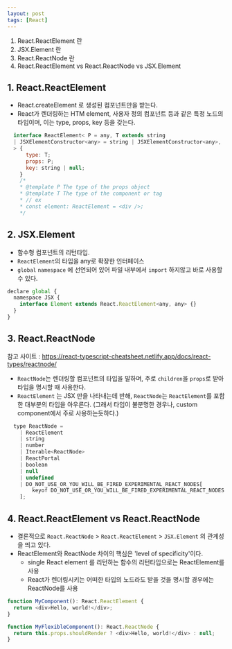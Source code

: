 ```yaml
---
layout: post
tags: [React]
---
```


> 
1. React.ReactElement 란
2. JSX.Element 란
3. React.ReactNode 란
4. React.ReactElement vs React.ReactNode vs JSX.Element

## 1. React.ReactElement
- React.createElement 로 생성된 컴포넌트만을 받는다.
- React가 렌더링하는 HTM element, 사용자 정의 컴포넌트 등과 같은 특정 노드의 타입이며, 
  이는 type, props, key 등을 갖는다.

```javascript
  interface ReactElement< P = any, T extends string 
  | JSXElementConstructor<any> = string | JSXElementConstructor<any>,
  > {
      type: T;
      props: P;
      key: string | null;
    }
    /*
    * @template P The type of the props object
    * @template T The type of the component or tag
    * // ex
    * const element: ReactElement = <div />;
    */
```

## 2. JSX.Element

- 함수형 컴포넌트의 리턴타입.
- `ReactElement`의 타입을 any로 확장한 인터페이스
- `global` `namespace` 에 선언되어 있어 파일 내부에서 `import` 하지않고 바로 사용할 수 있다.

```javascript
declare global {
  namespace JSX {
    interface Element extends React.ReactElement<any, any> {}
  }
}
```

## 3. React.ReactNode
참고 사이트 : https://react-typescript-cheatsheet.netlify.app/docs/react-types/reactnode/
- `ReactNode`는 렌더링할 컴포넌트의 타입을 말하며, 주로 `children`을 `props`로 받아 타입을 명시할 때 사용한다.
- `ReactElement` 는 JSX 만을 나타내는데 반해, `ReactNode`는 `ReactElement`를 포함한 대부분의 타입을 아우른다. (그래서 타입이 불분명한 경우나, custom component에서 주로 사용하는듯하다.)

```javascript
  type ReactNode =
    | ReactElement
    | string
    | number
    | Iterable<ReactNode>
    | ReactPortal
    | boolean
    | null
    | undefined
    | DO_NOT_USE_OR_YOU_WILL_BE_FIRED_EXPERIMENTAL_REACT_NODES[
        keyof DO_NOT_USE_OR_YOU_WILL_BE_FIRED_EXPERIMENTAL_REACT_NODES
    ];
  ```

## 4. React.ReactElement vs React.ReactNode
- 결론적으로 `React.ReactNode` > `React.ReactElement` > `JSX.Element` 의 관계성을 띄고 있다.
- ReactElement와 ReactNode 차이의 핵심은 'level of specificity'이다.
  - single React element 를 리턴하는 함수의 리턴타입으로는 ReactElement를 사용
  - React가 렌더링시키는 어떠한 타입의 노드라도 받을 것을 명시할 경우에는 ReactNode를 사용

```javascript
function MyComponent(): React.ReactElement {
  return <div>Hello, world!</div>;
}

function MyFlexibleComponent(): React.ReactNode {
  return this.props.shouldRender ? <div>Hello, world!</div> : null;
}
```




